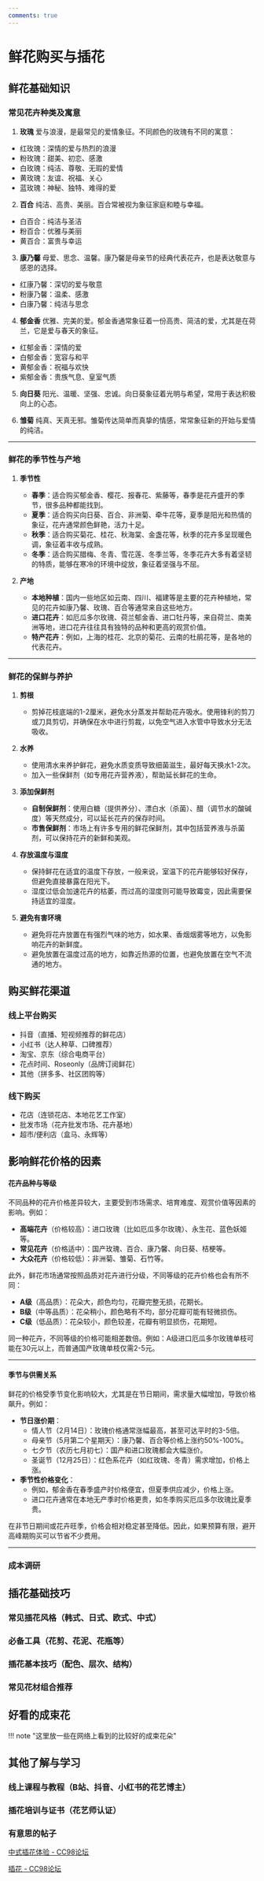 ```yaml
---
comments: true
---
```


# 鲜花购买与插花 

## 鲜花基础知识


### 常见花卉种类及寓意

1. **玫瑰**  爱与浪漫，是最常见的爱情象征。不同颜色的玫瑰有不同的寓意：  
  - 红玫瑰：深情的爱与热烈的浪漫  
  - 粉玫瑰：甜美、初恋、感激  
  - 白玫瑰：纯洁、尊敬、无瑕的爱情  
  - 黄玫瑰：友谊、祝福、关心  
  - 蓝玫瑰：神秘、独特、难得的爱  
   
2. **百合**  纯洁、高贵、美丽。百合常被视为象征家庭和睦与幸福。  
  - 白百合：纯洁与圣洁  
  - 粉百合：优雅与美丽  
  - 黄百合：富贵与幸运  
   
3. **康乃馨** 母爱、思念、温馨。康乃馨是母亲节的经典代表花卉，也是表达敬意与感恩的选择。  
  - 红康乃馨：深切的爱与敬意  
  - 粉康乃馨：温柔、感激  
  - 白康乃馨：纯洁与思念  
   
4. **郁金香**  优雅、完美的爱。郁金香通常象征着一份高贵、简洁的爱，尤其是在荷兰，它是爱与春天的象征。  
  - 红郁金香：深情的爱  
  - 白郁金香：宽容与和平  
  - 黄郁金香：祝福与欢快  
  - 紫郁金香：贵族气息、皇室气质  
   
5. **向日葵**  阳光、温暖、坚强、忠诚。向日葵象征着光明与希望，常用于表达积极向上的心态。  
   
6. **雏菊**  纯真、天真无邪。雏菊传达简单而真挚的情感，常常象征新的开始与爱情的纯洁。

---

### **鲜花的季节性与产地**  

1. **季节性**  
   - **春季**：适合购买郁金香、樱花、报春花、紫藤等，春季是花卉盛开的季节，很多品种都能找到。  
   - **夏季**：适合购买向日葵、百合、非洲菊、牵牛花等，夏季是阳光和热情的象征，花卉通常颜色鲜艳，活力十足。  
   - **秋季**：适合购买菊花、桂花、秋海棠、金盏花等，秋季的花卉多呈现暖色调，象征着丰收与成熟。  
   - **冬季**：适合购买腊梅、冬青、雪花莲、冬季兰等，冬季花卉大多有着坚韧的特质，能够在寒冷的环境中绽放，象征着坚强与不屈。  

2. **产地**  
   - **本地种植**：国内一些地区如云南、四川、福建等是主要的花卉种植地，常见的花卉如康乃馨、玫瑰、百合等通常来自这些地方。  
   - **进口花卉**：如厄瓜多尔玫瑰、荷兰郁金香、进口牡丹等，来自荷兰、南美洲等地，进口花卉往往具有独特的品种和更高的观赏价值。  
   - **特产花卉**：例如，上海的桂花、北京的菊花、云南的杜鹃花等，是各地的代表花卉。  

---

### **鲜花的保鲜与养护**  

1. **剪根**  
   - 剪掉花枝底端的1-2厘米，避免水分蒸发并帮助花卉吸水。使用锋利的剪刀或刀具剪切，并确保在水中进行剪裁，以免空气进入水管中导致水分无法吸收。  

2. **水养**  
   - 使用清水来养护鲜花，避免水质变质导致细菌滋生，最好每天换水1-2次。  
   - 加入一些保鲜剂（如专用花卉营养液），帮助延长鲜花的生命。  

3. **添加保鲜剂**  
   - **自制保鲜剂**：使用白糖（提供养分）、漂白水（杀菌）、醋（调节水的酸碱度）等天然成分，可以延长花卉的保存时间。  
   - **市售保鲜剂**：市场上有许多专用的鲜花保鲜剂，其中包括营养液与杀菌剂，可以保持花卉的新鲜和美观。

4. **存放温度与湿度**  
   - 保持鲜花在适宜的温度下存放，一般来说，室温下的花卉能够较好保存，但避免直接暴露在阳光下。  
   - 湿度过低会加速花卉的枯萎，而过高的湿度则可能导致霉变，因此需要保持适宜的湿度。

5. **避免有害环境**  
   - 避免将花卉放置在有强烈气味的地方，如水果、香烟烟雾等地方，以免影响花卉的新鲜度。  
   - 避免放置在温度过高的地方，如靠近热源的位置，也避免放置在空气不流通的地方。

## 购买鲜花渠道

### 线上平台购买
- 抖音（直播、短视频推荐的鲜花店）
- 小红书（达人种草、口碑推荐）
- 淘宝、京东（综合电商平台）
- 花点时间、Roseonly（品牌订阅鲜花）
- 其他（拼多多、社区团购等）

### 线下购买
- 花店（连锁花店、本地花艺工作室）
- 批发市场（花卉批发市场、花卉基地）
- 超市/便利店（盒马、永辉等）

## 影响鲜花价格的因素

#### 花卉品种与等级 

不同品种的花卉价格差异较大，主要受到市场需求、培育难度、观赏价值等因素的影响。例如：  
- **高端花卉**（价格较高）：进口玫瑰（比如厄瓜多尔玫瑰）、永生花、蓝色妖姬等。  
- **常见花卉**（价格适中）：国产玫瑰、百合、康乃馨、向日葵、桔梗等。  
- **大众花卉**（价格较低）：非洲菊、雏菊、石竹等。  

此外，鲜花市场通常按照品质对花卉进行分级，不同等级的花卉价格也会有所不同：
- **A级**（高品质）：花朵大，颜色均匀，花瓣完整无损，花期长。  
- **B级**（中等品质）：花朵稍小，颜色略有不均，部分花瓣可能有轻微损伤。  
- **C级**（低品质）：花朵较小，颜色较差，花瓣有明显损伤，花期短。  

同一种花卉，不同等级的价格可能相差数倍。例如：A级进口厄瓜多尔玫瑰单枝可能在30元以上，而普通国产玫瑰单枝仅需2-5元。  

---

#### 季节与供需关系 

鲜花的价格受季节变化影响较大，尤其是在节日期间，需求量大幅增加，导致价格飙升。例如：
- **节日涨价期**：
  - 情人节（2月14日）：玫瑰价格通常涨幅最高，甚至可达平时的3-5倍。  
  - 母亲节（5月第二个星期天）：康乃馨、百合等价格上涨约50%-100%。  
  - 七夕节（农历七月初七）：国产和进口玫瑰都会大幅涨价。  
  - 圣诞节（12月25日）：红色系花卉（如红玫瑰、冬青）需求增加，价格上涨。  
- **季节性价格变化**：
  - 例如，郁金香在春季盛产时价格便宜，但夏季供应减少，价格上涨。  
  - 进口花卉通常在本地无产季时价格更贵，如冬季购买厄瓜多尔玫瑰比夏季贵。  

在非节日期间或花卉旺季，价格会相对稳定甚至降低。因此，如果预算有限，避开高峰期购买可以节省不少费用。  

---

### 成本调研 



## 插花基础技巧
### 常见插花风格（韩式、日式、欧式、中式）
### 必备工具（花剪、花泥、花瓶等）
### 插花基本技巧（配色、层次、结构）
### 常见花材组合推荐


## 好看的成束花

!!! note "这里放一些在网络上看到的比较好的成束花朵"

## 其他了解与学习
### 线上课程与教程（B站、抖音、小红书的花艺博主）


### 插花培训与证书（花艺师认证）


### 有意思的帖子

[中式插花体验 - CC98论坛](https://www.cc98.org/topic/5542104)

[插花 - CC98论坛](https://www.cc98.org/topic/5661397)